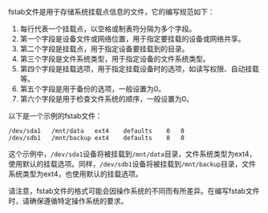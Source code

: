 fstab文件是用于存储系统挂载点信息的文件，它的编写规范如下：

1. 每行代表一个挂载点，以空格或制表符分隔为多个字段。
2. 第一个字段是设备文件或网络位置，用于指定要挂载的设备或网络共享。
3. 第二个字段是挂载点，用于指定设备要挂载到的目录。
4. 第三个字段是文件系统类型，用于指定设备的文件系统类型。
5. 第四个字段是挂载选项，用于指定挂载设备时的选项，如读写权限、自动挂载等。
6. 第五个字段是用于备份的选项，一般设置为0。
7. 第六个字段是用于检查文件系统的顺序，一般设置为0。
   
以下是一个示例的fstab文件：

```plaintext
/dev/sda1   /mnt/data   ext4    defaults    0   0
/dev/sdb1   /mnt/backup ext4    defaults    0   0
```

这个示例中，`/dev/sda1`设备将被挂载到`/mnt/data`目录，文件系统类型为ext4，使用默认的挂载选项。同样，`/dev/sdb1`设备将被挂载到`/mnt/backup`目录，文件系统类型为ext4，也使用默认的挂载选项。

请注意，fstab文件的格式可能会因操作系统的不同而有所差异。在编写fstab文件时，请确保遵循特定操作系统的要求。